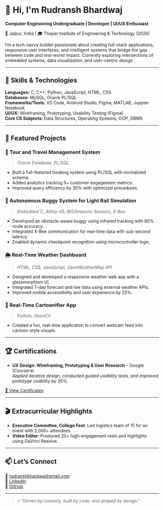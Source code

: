 # 👋 Hi, I'm Rudransh Bhardwaj

**Computer Engineering Undergraduate | Developer | UI/UX Enthusiast**

📍 Jaipur, India | 🎓 Thapar Institute of Engineering & Technology (2026)

I’m a tech-savvy builder passionate about creating full-stack applications, responsive user interfaces, and intelligent systems that bridge the gap between code and real-world impact. Currently exploring intersections of embedded systems, data visualization, and user-centric design.

---

## 🚀 Skills & Technologies

**Languages:** C, C++, Python, JavaScript, HTML, CSS  
**Databases:** MySQL, Oracle PL/SQL  
**Frameworks/Tools:** VS Code, Android Studio, Figma, MATLAB, Jupyter Notebook  
**UI/UX:** Wireframing, Prototyping, Usability Testing (Figma)  
**Core CS Subjects:** Data Structures, Operating Systems, OOP, DBMS

---

## 📌 Featured Projects

### 🧳 Tour and Travel Management System
> *Oracle Database, PL/SQL*

- Built a full-featured booking system using PL/SQL with normalized schema.
- Added analytics tracking 5+ customer engagement metrics.
- Improved query efficiency by 30% with optimized procedures.

### 🚝 Autonomous Buggy System for Light Rail Simulation
> *Embedded C, Attiny-45, IR/Ultrasonic Sensors, X-Bee*

- Developed an obstacle-aware buggy using infrared tracking with 60% route accuracy.
- Integrated X-Bee communication for real-time data with sub-second latency.
- Enabled dynamic checkpoint recognition using microcontroller logic.

### 🌦️ Real-Time Weather Dashboard
> *HTML, CSS, JavaScript, OpenWeatherMap API*

- Designed and developed a responsive weather web app with a glassmorphism UI.
- Integrated 7-day forecast and live data using external weather APIs.
- Improved mobile accessibility and user experience by 25%.

### 🎨 Real-Time Cartoonifier App
> *Python, OpenCV*

- Created a fun, real-time application to convert webcam feed into cartoon-style visuals.

---

## 🏆 Certifications

- **UX Design: Wireframing, Prototyping & User Research** – Google (Coursera)  
  *Applied iterative design, conducted guided usability tests, and improved prototype usability by 35%.*

[🔗 View Certificates](https://www.coursera.org/user/cc32e6f1737d6c9b52eb37d1fdfba8c9)

---

## 🎬 Extracurricular Highlights

- **Executive Committee, College Fest**: Led logistics team of 15 for an event with 2,000+ attendees.
- **Video Editor**: Produced 20+ high-engagement reels and highlights using DaVinci Resolve.

---

## 📫 Let’s Connect

📧 rudranshbhardwa@gmail.com  
🔗 [LinkedIn](https://www.linkedin.com/in/RudranshBhardwaj)  
📍 [GitHub](https://github.com/Rudransh87)

---

> ⚡ *“Driven by curiosity, built by code, and shaped by design.”*
